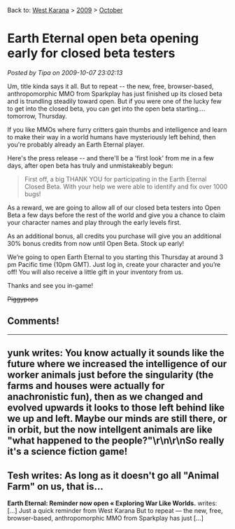 Back to: [West Karana](/posts/westkarana.md) > [2009](/posts/2009/westkarana.md) > [October](./westkarana.md)
# Earth Eternal open beta opening early for closed beta testers

*Posted by Tipa on 2009-10-07 23:02:13*

Um, title kinda says it all. But to repeat -- the new, free, browser-based, anthropomorphic MMO from Sparkplay has just finished up its closed beta and is trundling steadily toward open. But if you were one of the lucky few to get into the closed beta, you can get into the open beta starting.... tomorrow, Thursday.

If you like MMOs where furry critters gain thumbs and intelligence and learn to make their way in a world humans have mysteriously left behind, then you're probably already an Earth Eternal player.

Here's the press release -- and there'll be a 'first look' from me in a few days, after open beta has truly and unmistakeably begun:


> First off, a big THANK YOU for participating in the Earth Eternal Closed Beta. With your help we were able to identify and fix over 1000 bugs!
 
As a reward, we are going to allow all of our closed beta testers into Open Beta a few days before the rest of the world and give you a chance to claim your character names and play through the early levels first.
 
As an additional bonus, all credits you purchase will give you an additional 30% bonus credits from now until Open Beta. Stock up early!
 
We’re going to open Earth Eternal to you starting this Thursday at around 3 pm Pacific time (10pm GMT). Just log in, create your character and you’re off! You will also receive a little gift in your inventory from us.
 
Thanks and see you in-game!
 
~~Piggypops~~





## Comments!
---
**yunk** writes: You know actually it sounds like the future where we increased the intelligence of our worker animals just before the singularity (the farms and houses were actually for anachronistic fun), then as we changed and evolved upwards it looks to those left behind like we up and left. Maybe our minds are still there, or in orbit, but the now intellgent animals are like "what happened to the people?"\r\n\r\nSo really it's a science fiction game!
---
**Tesh** writes: As long as it doesn't go all "Animal Farm" on us, that is...
---
**Earth Eternal: Reminder now open &laquo; Exploring War Like Worlds.** writes: [...]    Just a quick reminder from West Karana But to repeat — the new, free, browser-based, anthropomorphic MMO from Sparkplay has just [...]

